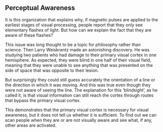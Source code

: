 ## Perceptual Awareness

It is this organization that explains why, if magnetic pulses are applied to the earliest stages of visual processing, people report that they only see elementary flashes of light. But how can we explain the fact that they are aware of these flashes?

This issue was long thought to be a topic for philosophy rather than science. Then Larry Weiskrantz made an astonishing discovery. He was studying two patients who had damage to their primary visual cortex in one hemisphere. As expected, they were blind in one half of their visual field, meaning that they were unable to see anything that was presented on the side of space that was opposite to their lesion.

But surprisingly they could still guess accurately the orientation of a line or the direction in which it was moving. And this was true even though they were not aware of seeing the line. The explanation for this ‘blindsight’, as he called it, is that visual information can still reach the cortex through routes that bypass the primary visual cortex.

This demonstrates that the primary visual cortex is necessary for visual awareness, but it does not tell us whether it is sufficient. To find out we can scan people when they are or are not visually aware and see what, if any, other areas are activated.